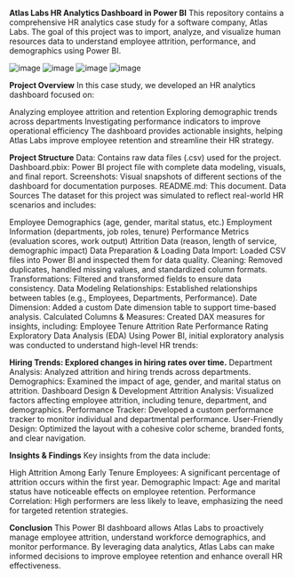 **Atlas Labs HR Analytics Dashboard in Power BI**
This repository contains a comprehensive HR analytics case study for a software company, Atlas Labs. The goal of this project was to import, analyze, and visualize human resources data to understand employee attrition, performance, and demographics using Power BI.

![image](https://github.com/user-attachments/assets/790f3f44-b726-4517-87f4-02d285f31041)
![image](https://github.com/user-attachments/assets/fe0d422b-3612-428b-aca6-1aa1a14d4ccd)
![image](https://github.com/user-attachments/assets/ee5c1283-9cd9-4db0-9a9b-a825f04e5660)
![image](https://github.com/user-attachments/assets/378c36dc-37e1-4f29-bbce-073fc40466ac)


**Project Overview**
In this case study, we developed an HR analytics dashboard focused on:

Analyzing employee attrition and retention
Exploring demographic trends across departments
Investigating performance indicators to improve operational efficiency
The dashboard provides actionable insights, helping Atlas Labs improve employee retention and streamline their HR strategy.


**Project Structure**
Data: Contains raw data files (.csv) used for the project.
Dashboard.pbix: Power BI project file with complete data modeling, visuals, and final report.
Screenshots: Visual snapshots of different sections of the dashboard for documentation purposes.
README.md: This document.
Data Sources
The dataset for this project was simulated to reflect real-world HR scenarios and includes:

Employee Demographics (age, gender, marital status, etc.)
Employment Information (departments, job roles, tenure)
Performance Metrics (evaluation scores, work output)
Attrition Data (reason, length of service, demographic impact)
Data Preparation & Loading
Data Import: Loaded CSV files into Power BI and inspected them for data quality.
Cleaning: Removed duplicates, handled missing values, and standardized column formats.
Transformations: Filtered and transformed fields to ensure data consistency.
Data Modeling
Relationships: Established relationships between tables (e.g., Employees, Departments, Performance).
Date Dimension: Added a custom Date dimension table to support time-based analysis.
Calculated Columns & Measures: Created DAX measures for insights, including:
Employee Tenure
Attrition Rate
Performance Rating
Exploratory Data Analysis (EDA)
Using Power BI, initial exploratory analysis was conducted to understand high-level HR trends:

**Hiring Trends: Explored changes in hiring rates over time.**
Department Analysis: Analyzed attrition and hiring trends across departments.
Demographics: Examined the impact of age, gender, and marital status on attrition.
Dashboard Design & Development
Attrition Analysis: Visualized factors affecting employee attrition, including tenure, department, and demographics.
Performance Tracker: Developed a custom performance tracker to monitor individual and departmental performance.
User-Friendly Design: Optimized the layout with a cohesive color scheme, branded fonts, and clear navigation.

**Insights & Findings**
Key insights from the data include:

High Attrition Among Early Tenure Employees: A significant percentage of attrition occurs within the first year.
Demographic Impact: Age and marital status have noticeable effects on employee retention.
Performance Correlation: High performers are less likely to leave, emphasizing the need for targeted retention strategies.


**Conclusion**
This Power BI dashboard allows Atlas Labs to proactively manage employee attrition, understand workforce demographics, and monitor performance. By leveraging data analytics, Atlas Labs can make informed decisions to improve employee retention and enhance overall HR effectiveness.
